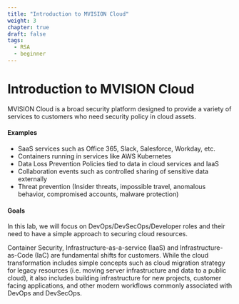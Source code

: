 ```yaml
---
title: "Introduction to MVISION Cloud"
weight: 3
chapter: true
draft: false
tags:
  - RSA
  - beginner
---
```


# Introduction to MVISION Cloud

MVISION Cloud is a broad security platform designed to provide a variety of services to customers who need security policy in cloud assets. 

#### Examples 
 - SaaS services such as Office 365, Slack, Salesforce, Workday, etc.
 - Containers running in services like AWS Kubernetes
 - Data Loss Prevention Policies tied to data in cloud services and IaaS
 - Collaboration events such as controlled sharing of sensitive data externally 
 - Threat prevention (Insider threats, impossible travel, anomalous behavior, compromised accounts, malware protection)

#### Goals 
In this lab, we will focus on DevOps/DevSecOps/Developer roles and their need to have a simple approach to securing cloud resources. 

Container Security, Infrastructure-as-a-service (IaaS) and Infrastructure-as-Code (IaC) are fundamental shifts for customers. While the cloud transformation includes simple concepts such as cloud migration strategy for legacy resources (i.e. moving server infrastructure and data to a public cloud), it also includes building infrastructure for new projects, customer facing applications, and other modern workflows commonly associated with DevOps and DevSecOps. 

